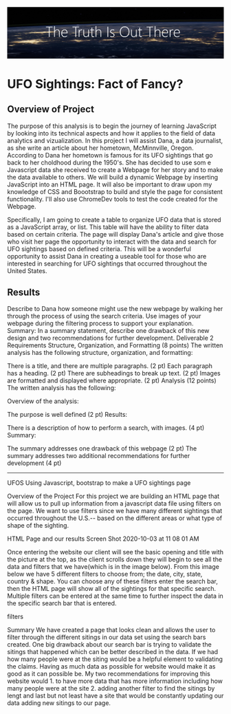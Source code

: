 <img src="truth.png">

# UFO Sightings: Fact of Fancy?

## Overview of Project

The purpose of this analysis is to begin the journey of learning JavaScript by looking into its technical aspects and how it applies to the field of data analytics and vizualization. In this project I will assist Dana, a data journalist, as she write an article about her hometown, McMinnville, Oregon. According to Dana her hometown is famous for its UFO sightings that go back to her choldhood during the 1950's. She has decided to use som e Javascript data she received to create a Webpage for her story and to make the data available to others. We will build a dynamic Webpage by inserting JavaScript into an HTML page. It will also be important to draw upon my knowledge of CSS and Boootstrap to build and style the page for consistent functionality. I'll also use ChromeDev tools to test the code created for the Webpage.

Specifically, I am going to create a table to organize UFO data that is stored as a JavaScript array, or list. This table will have the ability to filter data based on certain criteria. The page will display Dana's article and give those who visit her page the opportunity to interact with the data and search for UFO sightings based on defined criteria. This will be a wonderful opportunity to assist Dana in creating a useable tool for those who are interested in searching for UFO sightings that occurred throughout the United States.

## Results 
Describe to Dana how someone might use the new webpage by walking her through the process of using the search criteria. Use images of your webpage during the filtering process to support your explanation.
Summary: In a summary statement, describe one drawback of this new design and two recommendations for further development.
Deliverable 2 Requirements
Structure, Organization, and Formatting (8 points)
The written analysis has the following structure, organization, and formatting:

There is a title, and there are multiple paragraphs. (2 pt)
Each paragraph has a heading. (2 pt)
There are subheadings to break up text. (2 pt)
Images are formatted and displayed where appropriate. (2 pt)
Analysis (12 points)
The written analysis has the following:

Overview of the analysis:

The purpose is well defined (2 pt)
Results:

There is a description of how to perform a search, with images. (4 pt)
Summary:

The summary addresses one drawback of this webpage (2 pt)
The summary addresses two additional recommendations for further development (4 pt)
_________________________________________________________________________________________________________________________________
UFOS
Using Javascript, bootstrap to make a UFO sightings page

Overview of the Project
For this project we are building an HTML page that will allow us to pull up information from a javascript data file using filters on the page. We want to use filters since we have many different sightings that occurred throughout the U.S.-- based on the different areas or what type of shape of the sighting.

HTML Page and our results
Screen Shot 2020-10-03 at 11 08 01 AM

Once entering the website our client will see the basic opening and title with the picture at the top, as the client scrolls down they will begin to see all the data and filters that we have(which is in the image below). From this image below we have 5 different filters to choose from; the date, city, state, country & shape. You can choose any of these filters enter the search bar, then the HTML page will show all of the sightings for that specific search. Multiple filters can be entered at the same time to further inspect the data in the specific search bar that is entered.

filters

Summary
We have created a page that looks clean and allows the user to filter through the different sitings in our data set using the search bars created. One big drawback about our search bar is trying to validate the sitings that happened which can be better described in the data. If we had how many people were at the siting would be a helpful element to validating the claims. Having as much data as possible for website would make it as good as it can possible be. My two recommendations for improving this website would 1. to have more data that has more information including how many people were at the site 2. adding another filter to find the sitings by lengt and last but not least have a site that would be constantly updating our data adding new sitings to our page.
